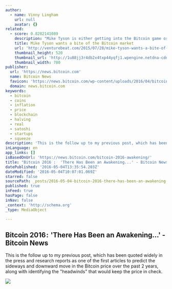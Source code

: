 ```yaml
---
author:
  - name: Vinny Lingham
    url: null
    avatar: {}
related:
  - score: 0.8282141089
    description: "Mike Tyson is either getting into the Bitcoin game or is getting scammed out of a bunch of money. Tyson, a former heavyweight boxing world champion, tweeted a link this weekend to a website with the best URL you'll see all year: Coming soon... http://t.co/Blf592VtUW ... Changing the way we get change."
    title: Mike Tyson wants a bite of the Bitcoin market
    url: 'http://venturebeat.com/2015/07/28/mike-tyson-wants-a-bite-of-the-bitcoin-market/'
    thumbnail_height: 520
    thumbnail_url: 'http://1u88jj3r4db2x4txp44yqfj1.wpengine.netdna-cdn.com/wp-content/uploads/2015/07/tyson-780x520.jpg'
    thumbnail_width: 780
publisher:
  url: 'https://news.bitcoin.com'
  name: Bitcoin News
  favicon: 'https://news.bitcoin.com/wp-content/uploads/2016/04/bitcoin_fav.png'
  domain: news.bitcoin.com
keywords:
  - bitcoin
  - coins
  - inflation
  - price
  - blockchain
  - halving
  - real
  - satoshi
  - startups
  - squeeze
description: 'This is the follow up to my previous post, which has been quoted widely in the press and research reports as one of the first articles to predict the sideways and downward move in the Bitcoin price over the past 2 years, along with identifying the "headwinds" that would keep the price in check.'
inLanguage: en
app_links: []
isBasedOnUrl: 'https://news.bitcoin.com/bitcoin-2016-awakening/'
title: "Bitcoin 2016 :  'There Has Been an Awakening...' - Bitcoin News"
datePublished: '2016-05-04T13:35:54.203Z'
dateModified: '2016-05-04T10:07:01.069Z'
starred: false
sourcePath: _posts/2016-05-04-bitcoin-2016-there-has-been-an-awakening-bitcoin-n.md
published: true
inFeed: true
hasPage: false
inNav: false
_context: 'http://schema.org'
_type: MediaObject

---
```

<article style=""><h1>Bitcoin 2016 :  'There Has Been an Awakening...' - Bitcoin News</h1><p>This is the follow up to my previous post, which has been quoted widely in the press and research reports as one of the first articles to predict the sideways and downward move in the Bitcoin price over the past 2 years, along with identifying the "headwinds" that would keep the price in check.</p><img src="https://news.bitcoin.com/wp-content/uploads/2016/05/Awakening-Vinny-Cover.jpg" /></article>